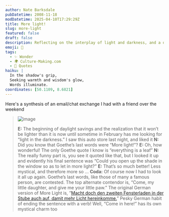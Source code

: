 ```yaml
---
author: Nate Barksdale
pubDatetime: 2008-11-18
modDatetime: 2025-04-10T17:29:29Z
title: More light!
slug: more-light
featured: false
draft: false
description: Reflecting on the interplay of light and darkness, and a discussion of Goethe's last words.
emoji: 🌅
tags:
  - ✨ Wonder
  - 🌍 Culture-Making.com
  - 📖 Quotes
haiku: |
  In the shadow's grip,  
  Seeking warmth and wisdom's glow,  
  Words illuminate.
coordinates: [50.1109, 8.6821]
---
```


Here's a synthesis of an email/chat exchange I had with a friend over the weekend

> ![image](http://culture-making.com/media/DSCF0023.jpg)
>
> **E:** The beginning of daylight savings and the realization that it won’t be lighter than it is now until sometime in February has me looking for “light in the darkness.” I saw this auto store last night, and liked it
> **N:** Did you know that Goethe’s last words were “More light!”?
> **E:** Oh, how wonderful! The only Goethe quote I know is “everything is a leaf”
> **N:** The really funny part is, you see it quoted like that, but I looked it up and evidently his final sentence was “Could you open up the shade in the window so as to let in more light?”
> **E:** That’s so much better! Less mystical, and therefore more so
> …
> **Coda:** Of course now I had to look it all up again. Goethe’s last words, like those of many a famous person, are contested. The top alternate contendor is, “Come, my little daughter, and give me your little paw.” The original German version of More Light is, ”[Macht doch den zweiten Fensterladen in der Stube auch auf, damit mehr Licht hereinkomme.](http://books.google.com/books?id=MC4TAAAAYAAJ&pg=PA677&dq=goethe+%22mehr+licht%22+zweiten&lr=&as_brr=1&ei=gxMjSfWBNZLakASZx_yZDg)” Pesky German habit of ending the sentence with a verb! Well, “Come in here!” has its own mystical charm too
